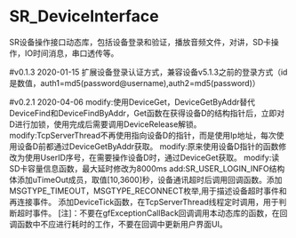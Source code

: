 # SR_DeviceInterface
SR设备操作接口动态库，包括设备登录和验证，播放音频文件，对讲，SD卡操作，IO时间消息，串口透传等。

#v0.1.3
2020-01-15
扩展设备登录认证方式，兼容设备v5.1.3之前的登录方式（id是数值，auth1=md5(password@username),auth2=md5(password)）

#v0.2.1
2020-04-06
modify:使用DeviceGet，DeviceGetByAddr替代DeviceFind和DeviceFindByAddr，Get函数在获得设备D的结构指针后，立即对D进行加锁，使用完成后需要调用DeviceRelease解锁。
modify:TcpServerThread不再使用指向设备D的指针，而是使用Ip地址，每次使用设备D前都通过DeviceGetByAddr获取。
modify:原来使用设备D指针的函数修改为使用UserID序号，在需要操作设备D时，通过DeviceGet获取。
modify:读SD卡容量信息函数，最大延时修改为8000ms
add:SR_USER_LOGIN_INFO结构体添加uTimeOut成员，取值[10,3600]秒，设备通讯超时后调用回调函数。添加MSGTYPE_TIMEOUT，MSGTYPE_RECONNECT枚举,用于描述设备超时事件和再连接事件。
    添加DeviceTick函数，在TcpServerThread线程定时调用，用于判断超时事件。
[注]：不要在gfExceptionCallBack回调调用本动态库的函数，在回调函数中不应进行耗时的工作，不要在回调中更新用户界面UI。
